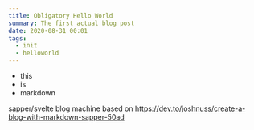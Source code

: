 ```yaml
---
title: Obligatory Hello World
summary: The first actual blog post
date: 2020-08-31 00:01
tags:
  - init
  - helloworld
---
```


- this
- is
- markdown

sapper/svelte blog machine based on https://dev.to/joshnuss/create-a-blog-with-markdown-sapper-50ad